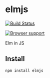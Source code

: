 # elmjs

[![Build Status](https://secure.travis-ci.org/Gozala/elmjs.png)](http://travis-ci.org/Gozala/elmjs)


[![Browser support](http://ci.testling.com/Gozala/elmjs.png)](http://ci.testling.com/Gozala/elmjs)


Elm in JS

## Install

    npm install elmjs
